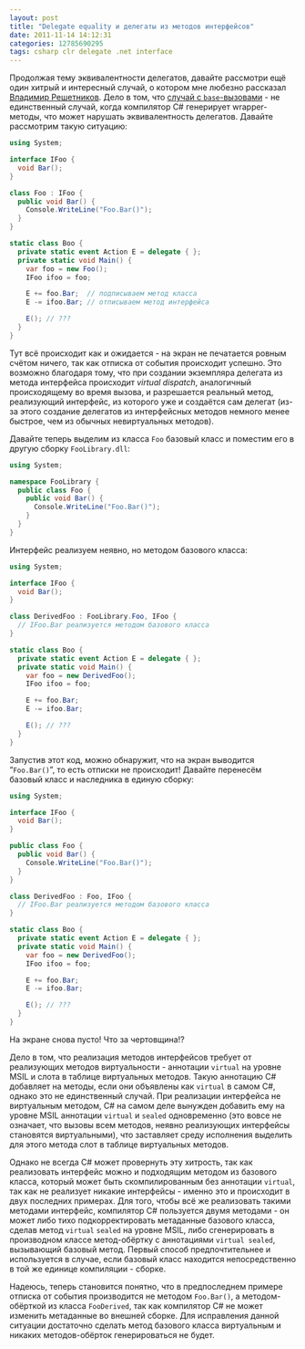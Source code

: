 ```yaml
---
layout: post
title: "Delegate equality и делегаты из методов интерфейсов"
date: 2011-11-14 14:12:31
categories: 12785690295
tags: csharp clr delegate .net interface
---
```

Продолжая тему эквивалентности делегатов, давайте рассмотри ещё один хитрый и интересный случай, о котором мне любезно рассказал [Владимир Решетников](https://plus.google.com/105718973819587372706/about). Дело в том, что [случай с `base`-вызовами](http://controlflow.tumblr.com/post/11860844787/delegate-equality-base) - не единственный случай, когда компилятор C# генерирует wrapper-методы, что может нарушать эквивалентность делегатов. Давайте рассмотрим такую ситуацию:

```c#
using System;

interface IFoo {
  void Bar();
}

class Foo : IFoo {
  public void Bar() {
    Console.WriteLine("Foo.Bar()");
  }
}

static class Boo {
  private static event Action E = delegate { };
  private static void Main() {
    var foo = new Foo();
    IFoo ifoo = foo;

    E += foo.Bar;  // подписываем метод класса
    E -= ifoo.Bar; // отписываем метод интерфейса

    E(); // ???
  }
}
```

Тут всё происходит как и ожидается - на экран не печатается ровным счётом ничего, так как отписка от события происходит успешно. Это возможно благодаря тому, что при создании экземпляра делегата из метода интерфейса происходит *virtual dispatch*, аналогичный происходящему во время вызова, и разрешается реальный метод, реализующий интерфейс, из которого уже и создаётся сам делегат (из-за этого создание делегатов из интерфейсных методов немного менее быстрое, чем из обычных невиртуальных методов).

Давайте теперь выделим из класса `Foo` базовый класс и поместим его в другую сборку `FooLibrary.dll`:

```c#
using System;

namespace FooLibrary {
  public class Foo {
    public void Bar() {
      Console.WriteLine("Foo.Bar()");
    }
  }
}
```

Интерфейс реализуем неявно, но методом базового класса:

```c#
using System;

interface IFoo {
  void Bar();
}

class DerivedFoo : FooLibrary.Foo, IFoo {
  // IFoo.Bar реализуется методом базового класса
}

static class Boo {
  private static event Action E = delegate { };
  private static void Main() {
    var foo = new DerivedFoo();
    IFoo ifoo = foo;

    E += foo.Bar;
    E -= ifoo.Bar;

    E(); // ???
  }
}
```

Запустив этот код, можно обнаружит, что на экран выводится “`Foo.Bar()`”, то есть отписки не происходит! Давайте перенесём базовый класс и наследника в единую сборку:

```c#
using System;

interface IFoo {
  void Bar();
}

public class Foo {
  public void Bar() {
    Console.WriteLine("Foo.Bar()");
  }
}

class DerivedFoo : Foo, IFoo {
  // IFoo.Bar реализуется методом базового класса
}

static class Boo {
  private static event Action E = delegate { };
  private static void Main() {
    var foo = new DerivedFoo();
    IFoo ifoo = foo;

    E += foo.Bar;
    E -= ifoo.Bar;

    E(); // ???
  }
}
```

На экране снова пусто! Что за чертовщина!?

Дело в том, что реализация методов интерфейсов требует от реализующих методов виртуальности - аннотации `virtual` на уровне MSIL и слота в таблице виртуальных методов. Такую аннотацию C# добавляет на методы, если они объявлены как `virtual` в самом C#, однако это не единственный случай. При реализации интерфейса не виртуальным методом, C# на самом деле вынужден добавить ему на уровне MSIL аннотации `virtual` и `sealed` одновременно (это вовсе не означает, что вызовы всем методов, неявно реализующих интерфейсы становятся виртуальными), что заставляет среду исполнения выделить для этого метода слот в таблице виртуальных методов.

Однако не всегда C# может провернуть эту хитрость, так как реализовать интерфейс можно и подходящим методом из базового класса, который может быть скомпилированным без аннотации `virtual`, так как не реализует никакие интерфейсы - именно это и происходит в двух последних примерах. Для того, чтобы всё же реализовать такими методами интерфейс, компилятор C# пользуется двумя методами - он может либо тихо подкорректировать метаданные базового класса, сделав метод `virtual` `sealed` на уровне MSIL, либо сгенерировать в производном классе метод-обёртку с аннотациями `virtual sealed`, вызывающий базовый метод. Первый способ предпочтительнее и используется в случае, если базовый класс находится непосредственно в той же единице компиляции - сборке.

Надеюсь, теперь становится понятно, что в предпоследнем примере отписка от события производится не методом `Foo.Bar()`, а методом-обёрткой из класса `FooDerived`, так как компилятор C# не может изменить метаданные во внешней сборке. Для исправления данной ситуации достаточно сделать метод базового класса виртуальным и никаких методов-обёрток генерироваться не будет.